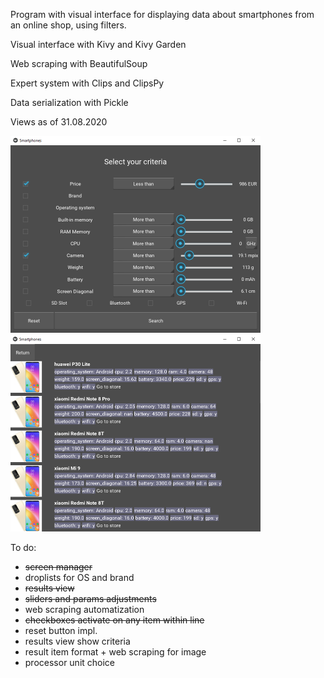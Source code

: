 Program with visual interface for displaying data about smartphones from an online shop, using filters.

Visual interface with Kivy and Kivy Garden

Web scraping with BeautifulSoup

Expert system with Clips and ClipsPy

Data serialization with Pickle 

Views as of 31.08.2020

<img src="resources/img1.png" width=400>
<img src="resources/img2.png" width=400>


To do:
- ~~screen manager~~
- droplists for OS and brand
- ~~results view~~
- ~~sliders and params adjustments~~
- web scraping automatization
- ~~checkboxes activate on any item within line~~
- reset button impl.
- results view show criteria
- result item format + web scraping for image
- processor unit choice